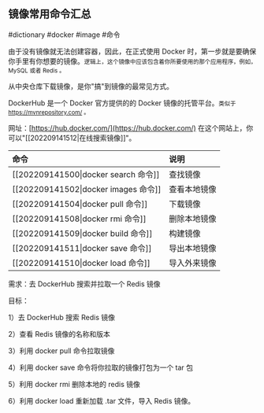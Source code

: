 ## 镜像常用命令汇总

#dictionary #docker #image #命令 

由于没有镜像就无法创建容器，因此，在正式使用 Docker 时，第一步就是要确保你手里有你想要的镜像。<small>逻辑上，这个镜像中应该包含着你所要使用的那个应用程序，例如，MySQL 或者 Redis 。</small>

从中央仓库下载镜像，是你"搞"到镜像的最常见方式。

DockerHub 是一个 Docker 官方提供的的 Docker 镜像的托管平台。<small>类似于 https://mvnrepository.com/ 。</small>

网址：[https://hub.docker.com/](https://hub.docker.com/) 在这个网站上，你可以"[[202209141512|在线搜索镜像]]"。

| 命令 | 说明 |
| :- | :- |
| [[202209141500\|docker search 命令]] | 查找镜像 |
| [[202209141502\|docker images 命令]] | 查看本地镜像 |
| [[202209141504\|docker pull 命令]] | 下载镜像 |
| [[202209141508\|docker rmi 命令]] | 删除本地镜像 |
| [[202209141509\|docker build 命令]] | 构建镜像 |
| [[202209141511\|docker save 命令]] | 导出本地镜像 |
| [[202209141510\|docker load 命令]] | 导入外来镜像 |

需求：去 DockerHub 搜索并拉取一个 Redis 镜像

目标：

1）去 DockerHub 搜索 Redis 镜像

2）查看 Redis 镜像的名称和版本

3）利用 docker pull 命令拉取镜像

4）利用 docker save 命令将你拉取的镜像打包为一个 tar 包

5）利用 docker rmi 删除本地的 redis 镜像

6）利用 docker load 重新加载 .tar 文件，导入 Redis 镜像。


